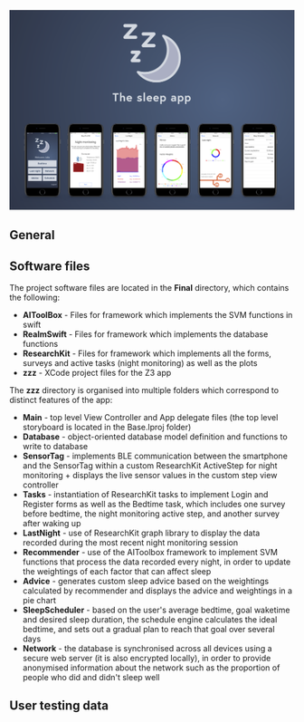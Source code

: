 ![Header](https://github.com/hfroot/zzz/blob/master/ZZZHeader.png)

## General

## Software files
The project software files are located in the **Final** directory, which contains the following:

* **AIToolBox** - Files for framework which implements the SVM functions in swift
* **RealmSwift** - Files for framework which implements the database functions
* **ResearchKit** - Files for framework which implements all the forms, surveys and active tasks (night monitoring) as well as the plots
* **zzz** - XCode project files for the Z3 app

The **zzz** directory is organised into multiple folders which correspond to distinct features of the app:

* **Main** - top level View Controller and App delegate files (the top level storyboard is located in the Base.lproj folder)
* **Database** - object-oriented database model definition and functions to write to database
* **SensorTag** - implements BLE communication between the smartphone and the SensorTag within a custom ResearchKit ActiveStep for night monitoring + displays the live sensor values in the custom step view controller
* **Tasks** - instantiation of ResearchKit tasks to implement Login and Register forms as well as the Bedtime task, which includes one survey before bedtime, the night monitoring active step, and another survey after waking up
* **LastNight** - use of ResearchKit graph library to display the data recorded during the most recent night monitoring session
* **Recommender** - use of the AIToolbox framework to implement SVM functions that process the data recorded every night, in order to update the weightings of each factor that can affect sleep
* **Advice** - generates custom sleep advice based on the weightings calculated by recommender and displays the advice and weightings in a pie chart
* **SleepScheduler** - based on the user's average bedtime, goal waketime and desired sleep duration, the schedule engine calculates the ideal bedtime, and sets out a gradual plan to reach that goal over several days
* **Network** - the database is synchronised across all devices using a secure web server (it is also encrypted locally), in order to provide anonymised information about the network such as the proportion of people who did and didn't sleep well

## User testing data
